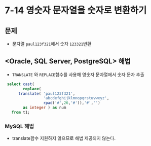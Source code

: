 # 7-14 영숫자 문자열을 숫자로 변환하기

## 문제
- 문자열 `paul123f321`에서 숫자 `123321`반환

## <Oracle, SQL Server, PostgreSQL> 해법
- `TRANSLATE` 와 `REPLACE`함수를 사용해 영숫자 문자열에서 숫자 문자 추출 

```sql
 select cast(
        replace(
      translate( 'paul123f321',
                 'abcdefghijklmnopqrstuvwxyz',
                 rpad('#',26,'#')),'#','')
        as integer ) as num
   from t1;
```

### MySQL 해법
- translate함수 지원하지 않으므로 해법 제공되지 않는다.
